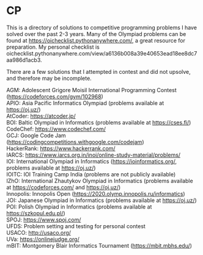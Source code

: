 # CP
This is a directory of solutions to competitive programming problems I have solved over the past 2-3 years. Many of the Olympiad problems can be found at https://oichecklist.pythonanywhere.com/, a great resource for preparation. My personal checklist is oichecklist.pythonanywhere.com/view/a6136b008a39e40653ead18ee8dc7aa986d1acb3.

There are a few solutions that I attempted in contest and did not upsolve, and therefore may be incomplete. 

AGM: Adolescent Grigore Moisil International Programming Contest (https://codeforces.com/gym/102968)  
APIO: Asia Pacific Informatics Olympiad (problems available at https://oj.uz/)  
AtCoder: https://atcoder.jp/  
BOI: Baltic Olympiad in Informatics (problems available at https://cses.fi/)  
CodeChef: https://www.codechef.com/   
GCJ: Google Code Jam (https://codingcompetitions.withgoogle.com/codejam)  
HackerRank: https://www.hackerrank.com/  
IARCS: https://www.iarcs.org.in/inoi/online-study-material/problems/  
IOI: International Olympiad in Informatics (https://ioinformatics.org/, problems available at https://oj.uz/)  
IOITC: IOI Training Camp India (problems are not publicly available)  
IZhO: International Zhautykov Olympiad in Informatics (problems available at https://codeforces.com/ and https://oj.uz/)  
Innopolis: Innopolis Open (https://2020.olymp.innopolis.ru/informatics)  
JOI: Japanese Olympiad in Informatics (problems available at https://oj.uz/)  
POI: Polish Olympiad in Informatics (problems available at https://szkopul.edu.pl/)  
SPOJ: https://www.spoj.com/  
UFDS: Problem setting and testing for personal contest  
USACO: http://usaco.org/  
UVa: https://onlinejudge.org/  
mBIT: Montgomery Blair Informatics Tournament (https://mbit.mbhs.edu/)  
